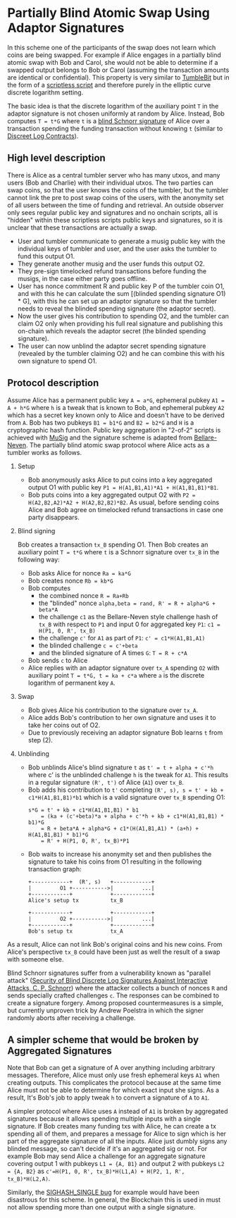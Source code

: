 Partially Blind Atomic Swap Using Adaptor Signatures
===========================

In this scheme one of the participants of the swap does not learn which coins
are being swapped. For example if Alice engages in a partially blind atomic
swap with Bob and Carol, she would not be able to determine if a swapped output
belongs to Bob or Carol (assuming the transaction amounts are identical or
confidential). This property is very similar to
[TumbleBit](https://eprint.iacr.org/2016/575.pdf) but in the form of a
[scriptless
script](https://github.com/apoelstra/scriptless-scripts/blob/master/md/atomic-swap.md)
and therefore purely in the elliptic curve discrete logarithm setting.

The basic idea is that the discrete logarithm of the auxiliary point `T` in the
adaptor signature is not chosen uniformly at random by Alice. Instead, Bob
computes `T = t*G` where `t` is a [blind Schnorr
signature](https://blog.cryptographyengineering.com/a-note-on-blind-signature-schemes/)
of Alice over a transaction spending the funding transaction without knowing `t`
(similar to [Discreet Log Contracts](https://adiabat.github.io/dlc.pdf)).

High level description
---
There is Alice as a central tumbler server who has many utxos, and many users
(Bob and Charlie) with their individual utxos. The two parties can swap coins,
so that the user knows the coins of the tumbler, but the tumbler cannot link
the pre to post swap coins of the users, with the anonymity set of all users
between the time of funding and retrieval. An outside observer only sees
regular public key and signatures and no onchain scripts, all is "hidden"
within these scriptless scripts public keys and signatures, so it is unclear
that these transactions are actually a swap.

   * User and tumbler communicate to generate a musig public key with the 
     individual keys of tumbler and user, and the user asks the tumbler to 
     fund this output O1.
   * They generate another musig and the user funds this output O2.
   * They pre-sign timelocked refund transactions before funding the musigs, in
     the case either party goes offline.
   * User has nonce commitment R and public key P of the tumbler coin O1, and 
     with this he can calculate the sum [(blinded spending signature O1) * G],
     with this he can set up an adaptor signature so that the tumbler needs to
     reveal the blinded spending signature (the adaptor secret).
   * Now the user gives his contribution to spending O2, and the tumbler can
     claim O2 only when providing his full real signature and publishing this
     on-chain which reveals the adaptor secret (the blinded spending signature).
   * The user can now unblind the adaptor secret spending signature (revealed
     by the tumbler claiming O2) and he can combine this with his own signature
     to spend O1.

Protocol description
---
Assume Alice has a permanent public key `A = a*G`, ephemeral pubkey `A1 = A +
h*G` where `h` is a tweak that is known to Bob, and ephemeral pubkey `A2` which
has a secret key known only to Alice and doesn't have to be derived from `A`.
Bob has two pubkeys `B1 = b1*G` and `B2 = b2*G`
and `H` is a cryptographic hash function. Public key aggregation in "2-of-2"
scripts is achieved with [MuSig](https://eprint.iacr.org/2018/068.pdf) and the
signature scheme is adapted from
[Bellare-Neven](https://cseweb.ucsd.edu/~mihir/papers/multisignatures-ccs.pdf).
The partially blind atomic swap protocol where Alice acts as a tumbler works as
follows.

1. Setup

   * Bob anonymously asks Alice to put coins into a key aggregated output O1
     with public key `P1 = H(A1,B1,A1)*A1 + H(A1,B1,B1)*B1`.
   * Bob puts coins into a key aggregated output O2 with `P2 = H(A2,B2,A2)*A2 +
     H(A2,B2,B2)*B2`. As usual, before sending coins Alice and Bob agree on
     timelocked refund transactions in case one party disappears.
2. Blind signing

   Bob creates a transaction `tx_B` spending O1. Then Bob creates an auxiliary
   point `T = t*G` where `t` is a Schnorr signature over `tx_B` in the
   following way:

    * Bob asks Alice for nonce `Ra = ka*G`
    * Bob creates nonce `Rb = kb*G`
    * Bob computes
        * the combined nonce `R = Ra+Rb`
        * the "blinded" nonce `alpha,beta = rand, R' = R + alpha*G + beta*A`
        * the challenge `c1` as the Bellare-Neven style challenge hash of
          `tx_B` with respect to `P1` and input 0 for aggregated key `P1`: `c1
          = H(P1, 0, R', tx_B)`
        * the challenge `c'` for `A1` as part of `P1`: `c' = c1*H(A1,B1,A1)`
        * the blinded challenge `c = c'+beta`
        * and the blinded signature of A times `G`: `T = R + c*A`
   * Bob sends `c` to Alice
   * Alice replies with an adaptor signature over `tx_A` spending `O2` with
     auxiliary point `T = t*G, t = ka + c*a` where `a` is the discrete
     logarithm of permanent key `A`.
3. Swap

    * Bob gives Alice his contribution to the signature over `tx_A`.
    * Alice adds Bob's contribution to her own signature and uses it to take
      her coins out of O2.
    * Due to previously receiving an adaptor signature Bob learns `t` from step (2).
4. Unblinding

   * Bob unblinds Alice's blind signature `t` as `t' = t + alpha + c'*h` where
     c' is the unblinded challenge `h` is the tweak for `A1`. This results in a
     regular signature `(R', t')` of Alice (`A1`) over `tx_B`.
   * Bob adds his contribution to `t'` completing `(R', s), s = t' + kb +
     c1*H(A1,B1,B1)*b1` which is a valid signature over `tx_B` spending O1:
     ```
     s*G = t' + kb + c1*H(A1,B1,B1) * b1
         = (ka + (c'+beta)*a + alpha + c'*h + kb + c1*H(A1,B1,B1) * b1)*G
         = R + beta*A + alpha*G + c1*(H(A1,B1,A1) * (a+h) + H(A1,B1,B1) * b1)*G
         = R' + H(P1, 0, R', tx_B)*P1
     ```
   * Bob waits to increase his anonymity set and then publishes the signature
     to take his coins from O1 resulting in the following transaction graph:
     ```
     +------------+  (R', s)   +------------+
     |         O1 +----------->|         ...|
     +------------+            +------------+
     Alice's setup tx          tx_B

     +------------+            +------------+
     |         O2 +----------->|         ...|
     +------------+            +------------+
     Bob's setup tx            tx_A
     ```

As a result, Alice can not link Bob's original coins and his new coins. From
Alice's perspective `tx_B` could have been just as well the result of a swap
with someone else.

Blind Schnorr signatures suffer from a vulnerability known as "parallel attack"
([Security of Blind Discrete Log Signatures Against Interactive Attacks, C. P.
Schnorr](http://www.math.uni-frankfurt.de/~dmst/research/papers/schnorr.blind_sigs_attack.2001.pdf))
where the attacker collects a bunch of nonces `R` and sends specially crafted
challenges `c`. The responses can be combined to create a signature forgery.
Among proposed countermeasures is a simple, but currently unproven trick by
Andrew Poelstra in which the signer randomly aborts after receiving a
challenge.


A simpler scheme that would be broken by Aggregated Signatures
---
Note that Bob can get a signature of A over anything including arbitrary
messages. Therefore, Alice must only use fresh ephemeral keys `A1` when
creating outputs. This complicates the protocol because at the same time Alice
must not be able to determine for which exact input she signs. As a result,
It's Bob's job to apply tweak `h` to convert a signature of `A` to `A1`.

A simpler protocol where Alice uses `A` instead of `A1` is broken by aggregated
signatures because it allows spending multiple inputs with a single signature.
If Bob creates many funding txs with Alice, he can create a tx spending all of
them, and prepares a message for Alice to sign which is her part of the
aggregate signature of all the inputs. Alice just dumbly signs any blinded
message, so can't decide if it's an aggregated sig or not. For example Bob may
send Alice a challenge for an aggregate signature covering output 1 with
pubkeys `L1 = {A, B1}` and output 2 with pubkeys `L2 = {A, B2}` as `c'=H(P1, 0,
R', tx_B)*H(L1,A) + H(P2, 1, R', tx_B)*H(L2,A)`.

Similarly, the [SIGHASH_SINGLE
bug](https://underhandedcrypto.com/2016/08/17/the-2016-backdoored-cryptocurrency-contest-winner/)
for example would have been disastrous for this scheme. In general, the
Blockchain this is used in must not allow spending more than one output with a
single signature.
